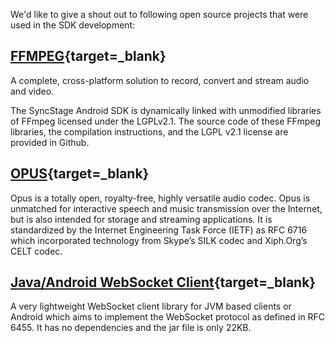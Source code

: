 We'd like to give a shout out to following open source projects that were used in the SDK development:

## [FFMPEG](https://github.com/FFmpeg/FFmpeg){target=_blank}

A complete, cross-platform solution to record, convert and stream audio and video.

The SyncStage Android SDK is dynamically linked with unmodified libraries of FFmpeg licensed under the LGPLv2.1. The source code of these FFmpeg libraries, the compilation instructions, and the LGPL v2.1 license are provided in Github.

## [OPUS](https://opus-codec.org/license/){target=_blank}

Opus is a totally open, royalty-free, highly versatile audio codec. Opus is unmatched for interactive speech and music transmission over the Internet, but is also intended for storage and streaming applications. It is standardized by the Internet Engineering Task Force (IETF) as RFC 6716 which incorporated technology from Skype’s SILK codec and Xiph.Org’s CELT codec.

## [Java/Android WebSocket Client](https://github.com/gusavila92/java-android-websocket-client){target=_blank}

A very lightweight WebSocket client library for JVM based clients or Android which aims to implement the WebSocket protocol as defined in RFC 6455. It has no dependencies and the jar file is only 22KB.
